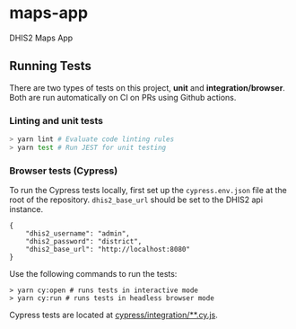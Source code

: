 # maps-app

DHIS2 Maps App

## Running Tests

There are two types of tests on this project, **unit** and **integration/browser**. Both are run automatically on CI on PRs using Github actions.

### Linting and unit tests

```sh
> yarn lint # Evaluate code linting rules
> yarn test # Run JEST for unit testing
```

### Browser tests (Cypress)

To run the Cypress tests locally, first set up the `cypress.env.json` file at the root of the repository. `dhis2_base_url` should be set to the DHIS2 api instance.

```
{
    "dhis2_username": "admin",
    "dhis2_password": "district",
    "dhis2_base_url": "http://localhost:8080"
}
```

Use the following commands to run the tests:

```
> yarn cy:open # runs tests in interactive mode
> yarn cy:run # runs tests in headless browser mode
```

Cypress tests are located at [cypress/integration/\*\*.cy.js](./cypress/integration/).
